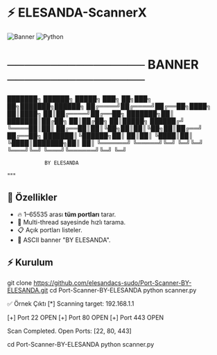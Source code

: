 # ⚡ ELESANDA-ScannerX

![Banner](https://img.shields.io/badge/ScannerX-BY%20ELESANDA-red?style=for-the-badge)
![Python](https://img.shields.io/badge/Python-3.x-blue?style=for-the-badge)

# ──────────────── BANNER ──────────────── #

███████╗ ██████╗ █████╗ ███╗   ██╗███╗   ██╗███████╗██████╗ 
██╔════╝██╔════╝██╔══██╗████╗  ██║████╗  ██║██╔════╝██╔══██╗
███████╗██║     ███████║██╔██╗ ██║██╔██╗ ██║█████╗  ██████╔╝
╚════██║██║     ██╔══██║██║╚██╗██║██║╚██╗██║██╔══╝  ██╔══██╗
███████║╚██████╗██║  ██║██║ ╚████║██║ ╚████║███████╗██║  ██║
╚══════╝ ╚═════╝╚═╝  ╚═╝╚═╝  ╚═══╝╚═╝  ╚═══╝╚══════╝╚═╝  ╚═╝

                BY ELESANDA
"""


## 📌 Özellikler
- 🔥 1–65535 arası **tüm portları** tarar.  
- 🚀 Multi-thread sayesinde hızlı tarama.  
- 📋 Açık portları listeler.  
- 🎨 ASCII banner "BY ELESANDA".  

## ⚡ Kurulum

git clone https://github.com/elesandacs-sudo/Port-Scanner-BY-ELESANDA.git
cd Port-Scanner-BY-ELESANDA
python scanner.py

✅ Örnek Çıktı
[*] Scanning target: 192.168.1.1

[+] Port 22 OPEN
[+] Port 80 OPEN
[+] Port 443 OPEN

Scan Completed.
Open Ports: [22, 80, 443]


cd Port-Scanner-BY-ELESANDA
python scanner.py
